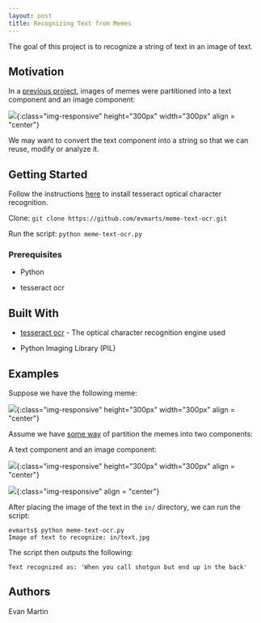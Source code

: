 ```yaml
---
layout: post
title: Recognizing Text from Memes
---
```


The goal of this project is to recognize a string of text in an image of text. 

## Motivation

In a [previous project](https://github.com/evmarts/meme-cropper), images of memes were partitioned into a text component and an image component: 

![](/blog/_img/figs/meme-text-ocr/sample/meme9_contours.jpg){:class="img-responsive" height="300px" width="300px" align = "center"}

We may want to convert the text component into a string so that we can reuse, modify or analyze it. 

## Getting Started

Follow the instructions [here](https://github.com/tesseract-ocr/tesseract/wiki) to install tesseract optical character recognition.

Clone:
```git clone https://github.com/evmarts/meme-text-ocr.git```

Run the script:
```python meme-text-ocr.py```

### Prerequisites

- Python

- tesseract ocr

## Built With

* [tesseract ocr](https://github.com/tesseract-ocr/tesseract) - The optical character recognition engine used

* Python Imaging Library (PIL)

## Examples

Suppose we have the following meme:

![](/blog/_img/figs/meme-text-ocr/sample/sample6.jpg){:class="img-responsive" height="300px" width="300px" align = "center"}

Assume we have [some way](https://github.com/evmarts/meme-cropper) of partition the memes into two components:

A text component and an image component:

![](/blog/_img/figs/meme-text-ocr/pics/sample6pic.jpg){:class="img-responsive" height="300px" width="300px" align = "center"}

![](/blog/_img/figs/meme-text-ocr/fig2.jpg){:class="img-responsive" align = "center"}

After placing the image of the text in the ```in/``` directory, we can run the script:

~~~
evmarts$ python meme-text-ocr.py
Image of text to recognize: in/text.jpg
~~~

The script then outputs the following: 

~~~
Text recognized as: 'When you call shotgun but end up in the back'
~~~

## Authors

Evan Martin
